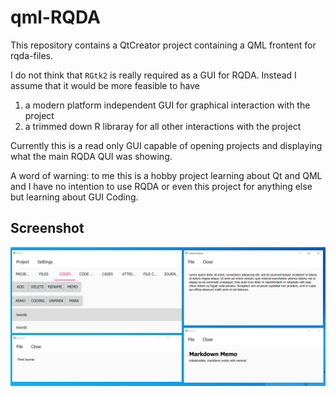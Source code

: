 # qml-RQDA
This repository contains a QtCreator project containing a QML frontent for rqda-files. 

I do not think that `RGtk2` is really required as a GUI for RQDA. Instead I assume that it would be more feasible to have

1) a modern platform independent GUI for graphical interaction with the project
2) a trimmed down R libraray for all other interactions with the project

Currently this is a read only GUI capable of opening projects and displaying what the main RQDA QUI was showing.

A word of warning: to me this is a hobby project learning about Qt and QML and I have no intention to use RQDA or even this project for anything else but learning about GUI Coding.

## Screenshot
![development screenshot][screenshot]

[screenshot]: doc/pic/Screenshot-dev2.png "development screenshot"
